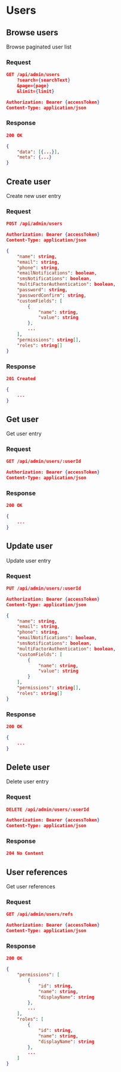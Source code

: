 # Users

## Browse users

Browse paginated user list

### Request

```json
GET /api/admin/users
    ?search={searchText}
    &page={page}
    &limit={limit}

Authorization: Bearer {accessToken}
Content-Type: application/json
```

### Response

```json
200 OK

{
    "data": [{...}],
    "meta": {...}
}
```

## Create user

Create new user entry

### Request

```json
POST /api/admin/users

Authorization: Bearer {accessToken}
Content-Type: application/json

{
    "name": string,
    "email": string,
    "phone": string,
    "emailNotifications": boolean,
    "smsNotifications": boolean,
    "multiFactorAuthentication": boolean,
    "password": string,
    "passwordConfirm": string,
    "customFields": [
        {
            "name": string,
            "value": string
        },
        ...
    ],
    "permissions": string[],
    "roles": string[]
}
```

### Response

```json
201 Created

{
    ...
}
```

## Get user

Get user entry

### Request

```json
GET /api/admin/users/:userId

Authorization: Bearer {accessToken}
Content-Type: application/json
```

### Response

```json
200 OK

{
    ...
}
```

## Update user

Update user entry

### Request

```json
PUT /api/admin/users/:userId

Authorization: Bearer {accessToken}
Content-Type: application/json

{
    "name": string,
    "email": string,
    "phone": string,
    "emailNotifications": boolean,
    "smsNotifications": boolean,
    "multiFactorAuthentication": boolean,
    "customFields": [
        {
            "name": string,
            "value": string
        }
    ],
    "permissions": string[],
    "roles": string[]
}
```

### Response

```json
200 OK

{
    ...
}
```

## Delete user

Delete user entry

### Request

```json
DELETE /api/admin/users/:userId

Authorization: Bearer {accessToken}
Content-Type: application/json
```

### Response

```json
204 No Content
```

## User references

Get user references

### Request

```json
GET /api/admin/users/refs

Authorization: Bearer {accessToken}
Content-Type: application/json
```

### Response

```json
200 OK

{
    "permissions": [
        {
            "id": string,
            "name": string,
            "displayName": string
        },
        ...
    ],
    "roles": [
        {
            "id": string,
            "name": string,
            "displayName": string
        },
        ...
    ]
}
```
